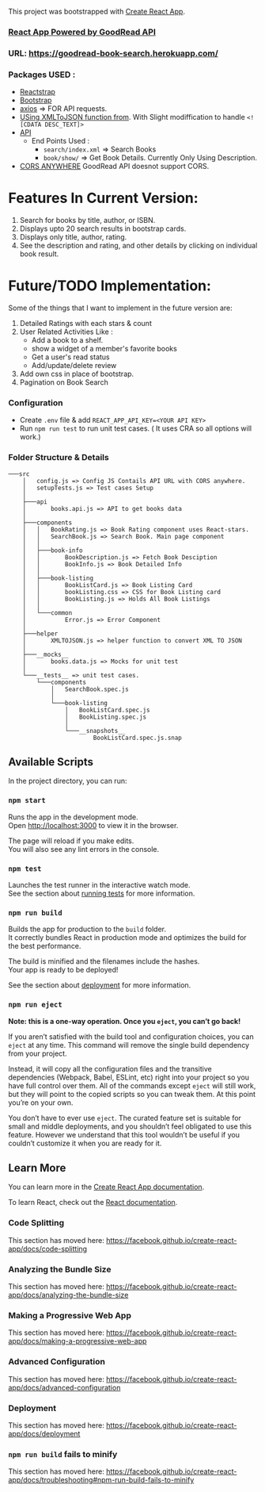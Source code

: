 This project was bootstrapped with [Create React App](https://github.com/facebook/create-react-app).

### [React App Powered by GoodRead API](https://goodread-book-search.herokuapp.com/)
### URL: https://goodread-book-search.herokuapp.com/
### Packages USED :
- [Reactstrap](https://reactstrap.github.io/)
- [Bootstrap](https://getbootstrap.com/)
- [axios](https://github.com/axios/axios) => FOR API requests.
- [USing XMLToJSON function from](https://gist.github.com/chinchang/8106a82c56ad007e27b1). With Slight modiffication to handle ```<![CDATA DESC_TEXT]>```
- [API](www.goodreads.com)
    - End Points Used :
        - `search/index.xml` => Search Books
        - `book/show/` => Get Book Details. Currently Only Using Description.
- [CORS ANYWHERE](https://cors-anywhere.herokuapp.com/) GoodRead API doesnot support CORS.                            

# Features In Current Version:

1. Search for books by title, author, or ISBN.
2. Displays upto 20 search results in bootstrap cards.
3. Displays only title, author, rating.
4. See the description and rating, and other details by clicking on individual book result.

# Future/TODO Implementation:

Some of the things that I want to implement in the future version are:

1. Detailed Ratings with each stars & count
2. User Related Activities Like :
    - Add a book to a shelf.
    - show a widget of a member's favorite books
    - Get a user's read status
    - Add/update/delete review
3. Add own css in place of bootstrap.
4. Pagination on Book Search




### Configuration 
- Create `.env` file & add `REACT_APP_API_KEY=<YOUR API KEY>`
- Run `npm run test` to run unit test cases. ( It uses CRA so all options will work.)

### Folder Structure & Details
```
───src
    │   config.js => Config JS Contails API URL with CORS anywhere.
    │   setupTests.js => Test cases Setup
    │
    ├───api
    │       books.api.js => API to get books data
    │
    ├───components
    │   │   BookRating.js => Book Rating component uses React-stars.
    │   │   SearchBook.js => Search Book. Main page component
    │   │
    │   ├───book-info
    │   │       BookDescription.js => Fetch Book Desciption
    │   │       BookInfo.js => Book Detailed Info
    │   │
    │   ├───book-listing
    │   │       BookListCard.js => Book Listing Card
    │   │       bookListing.css => CSS for Book Listing card
    │   │       BookListing.js => Holds All Book Listings
    │   │
    │   └───common 
    │           Error.js => Error Component
    │
    ├───helper
    │       XMLTOJSON.js => helper function to convert XML TO JSON
    │
    ├───__mocks__
    │       books.data.js => Mocks for unit test
    │
    └───__tests__ => unit test cases.
        └───components
            │   SearchBook.spec.js
            │
            └───book-listing
                │   BookListCard.spec.js
                │   BookListing.spec.js
                │
                └───__snapshots__
                        BookListCard.spec.js.snap
```

## Available Scripts

In the project directory, you can run:

### `npm start`

Runs the app in the development mode.<br>
Open [http://localhost:3000](http://localhost:3000) to view it in the browser.

The page will reload if you make edits.<br>
You will also see any lint errors in the console.

### `npm test`

Launches the test runner in the interactive watch mode.<br>
See the section about [running tests](https://facebook.github.io/create-react-app/docs/running-tests) for more information.

### `npm run build`

Builds the app for production to the `build` folder.<br>
It correctly bundles React in production mode and optimizes the build for the best performance.

The build is minified and the filenames include the hashes.<br>
Your app is ready to be deployed!

See the section about [deployment](https://facebook.github.io/create-react-app/docs/deployment) for more information.

### `npm run eject`

**Note: this is a one-way operation. Once you `eject`, you can’t go back!**

If you aren’t satisfied with the build tool and configuration choices, you can `eject` at any time. This command will remove the single build dependency from your project.

Instead, it will copy all the configuration files and the transitive dependencies (Webpack, Babel, ESLint, etc) right into your project so you have full control over them. All of the commands except `eject` will still work, but they will point to the copied scripts so you can tweak them. At this point you’re on your own.

You don’t have to ever use `eject`. The curated feature set is suitable for small and middle deployments, and you shouldn’t feel obligated to use this feature. However we understand that this tool wouldn’t be useful if you couldn’t customize it when you are ready for it.

## Learn More

You can learn more in the [Create React App documentation](https://facebook.github.io/create-react-app/docs/getting-started).

To learn React, check out the [React documentation](https://reactjs.org/).

### Code Splitting

This section has moved here: https://facebook.github.io/create-react-app/docs/code-splitting

### Analyzing the Bundle Size

This section has moved here: https://facebook.github.io/create-react-app/docs/analyzing-the-bundle-size

### Making a Progressive Web App

This section has moved here: https://facebook.github.io/create-react-app/docs/making-a-progressive-web-app

### Advanced Configuration

This section has moved here: https://facebook.github.io/create-react-app/docs/advanced-configuration

### Deployment

This section has moved here: https://facebook.github.io/create-react-app/docs/deployment

### `npm run build` fails to minify

This section has moved here: https://facebook.github.io/create-react-app/docs/troubleshooting#npm-run-build-fails-to-minify
